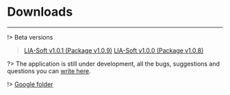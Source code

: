 # Downloads #
------------
!> Beta versions

> [LIA-Soft v1.0.1 (Package v1.0.9)](https://drive.google.com/file/d/1WuPEOlxzQBhirdzMs2kni25TLbQU3INo/view?usp=sharing)
> [LIA-Soft v1.0.0 (Package v1.0.8)](https://drive.google.com/file/d/1DSkm3lsXzOnnVsmhUMkvNK6hC_MH0P7_/view?usp=sharing)

?> The application is still under development, all the bugs, suggestions and questions you can [write here](https://github.com/Xsaven/laravel-intelect-admin/issues).

!> [Google folder](https://drive.google.com/drive/folders/1TYbuyZv42F3la6CYpQXFtyl1f_bEXuDA?usp=sharing)